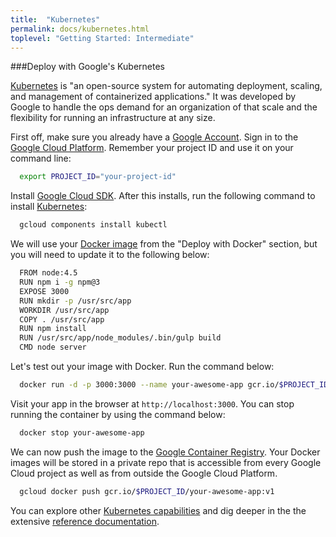 ```yaml
---
title:  "Kubernetes"
permalink: docs/kubernetes.html
toplevel: "Getting Started: Intermediate"
---
```


###Deploy with Google's Kubernetes

[Kubernetes](http://kubernetes.io/) is "an open-source system for automating deployment, scaling, and management of containerized applications." It was developed by Google to handle the ops demand for an organization of that scale and the flexibility for running an infrastructure at any size.

First off, make sure you already have a [Google Account](https://accounts.google.com/SignUp). Sign in to the [Google Cloud Platform](https://console.cloud.google.com/home/dashboard?project=gentle-waters-127300&pli=1). Remember your project ID and use it on your command line:

```bash
  export PROJECT_ID="your-project-id"
```

Install [Google Cloud SDK](https://cloud.google.com/sdk/). After this installs,
run the following command to install [Kubernetes](http://kubernetes.io/docs/user-guide/kubectl-overview/):

```bash
  gcloud components install kubectl
```

We will use your [Docker image](docker.html) from the "Deploy with Docker" section, but you will need to update it to the following below:

```bash
  FROM node:4.5
  RUN npm i -g npm@3
  EXPOSE 3000
  RUN mkdir -p /usr/src/app
  WORKDIR /usr/src/app
  COPY . /usr/src/app
  RUN npm install
  RUN /usr/src/app/node_modules/.bin/gulp build
  CMD node server
```

Let's test out your image with Docker. Run the command below:

```bash
  docker run -d -p 3000:3000 --name your-awesome-app gcr.io/$PROJECT_ID/your-awesome-app:v1
```

Visit your app in the browser at `http://localhost:3000`. You can stop running the container by using the command below:

```bash
  docker stop your-awesome-app
```

We can now push the image to the [Google Container Registry](https://cloud.google.com/container-registry/). Your Docker images will be stored in a private repo that is accessible from every Google Cloud project as well as from outside the Google Cloud Platform.

```bash
  gcloud docker push gcr.io/$PROJECT_ID/your-awesome-app:v1
```

You can explore other [Kubernetes capabilities](http://kubernetes.io/docs/hellonode/) and dig deeper in the the extensive [reference documentation](http://kubernetes.io/docs/reference/).
